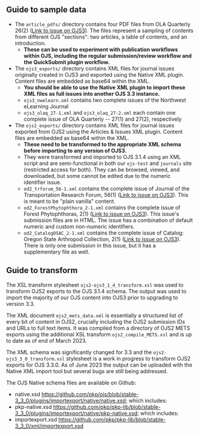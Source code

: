 ## Guide to sample data

* The `article_pdfs/` directory contains four PDF files from OLA Quarterly 26(2) ([Link to issue on OJS3](https://journals3.oregondigital.org/olaq/issue/view/vol26_iss2)). The files represent a sampling of contents from different OJS "sections": two articles, a table of contents, and an introduction. 
  * __These can be used to experiment with publication workflows within OJS, including the regular submission/review workflow and the QuickSubmit plugin workflow.__
* The `ojs3_exports/` directory contains XML files for journal issues originally created in OJS3 and exported using the Native XML plugin. Content files are embedded as base64 within the XML. 
  * __You should be able to use the Native XML plugin to import these XML files as full issues into another OJS 3.3 instance.__
  * `ojs3_nwelearn.xml` contains two complete issues of the Northwest eLearning Journal
  * `ojs3_olaq_27-1.xml` and `ojs3_olaq_27-2.xml` each contain one complete issue of OLA Quarterly -- 27(1) and 27(2), respectively
* The `ojs2_exports/` directory contains XML files for journal issues exported from OJS2 using the Articles & Issues XML plugin. Content files are embedded as base64 within the XML.
  * __These need to be transformed to the appropriate XML schema before importing to any version of OJS3.__
  * They were transformed and imported to OJS 3.1.4 using an XML script and are semi-functional in both our `ojs-test` and `journals` site (restricted access for both). They can be browsed, viewed, and downloaded, but some cannot be edited due to the numeric identifier issue. 
  * `od2_trforum_56-1.xml` contains the complete issue of Journal of the Transportation Research Forum, 56(1) ([Link to issue on OJS3](https://journals3.oregondigital.org/trforum/issue/view/538)). This is meant to be "plain vanilla" content.
  * `od2_ForestPhytophthora_2-1.xml` contains the complete issue of Forest Phytophthoras, 2(1) ([Link to issue on OJS3](https://journals3.oregondigital.org/ForestPhytophthora/issue/view/266)). This issue's submission files are in HTML. The issue has a combination of default numeric and custom non-numeric identifiers.
  * `od2_CatalogOSAC_2-1.xml` contains the complete issue of Catalog: Oregon State Arthropod Collection, 2(1) ([Link to issue on OJS3](https://journals3.oregondigital.org/CatalogOSAC/article/view/4321)). There is only one submission in this issue, but it has a supplementary file as well.


## Guide to transform

The XSL transform stylesheet `ojs2-ojs3_1_4_transform.xsl` was used to transform OJS2 exports to the OJS 3.1.4 schema. The output was used to import the majority of our OJS content into OJS3 prior to upgrading to version 3.3. 

The XML document `ojs2_mets_data.xml` is essentially a structured list of every bit of content in OJS2, crucially including the OJS2 submission IDs and URLs to full text items. It was compiled from a directory of OJS2 METS exports using the additional XSL transform `ojs2_compile_METS.xsl` and is up to date as of end of March 2023.

The XML schema was significantly changed for 3.3 and the `ojs2-ojs3_3_0_transform.xsl` stylesheet is a work in progress to transform OJS2 exports for OJS 3.3.0. As of June 2023 the output can be uploaded with the Native XML import tool but several bugs are still being addressed.  

The OJS Native schema files are available on Github:

* native.xsd https://github.com/pkp/ojs/blob/stable-3_3_0/plugins/importexport/native/native.xsd; which includes:
* pkp-native.xsd https://github.com/pkp/pkp-lib/blob/stable-3_3_0/plugins/importexport/native/pkp-native.xsd; which includes:
* importexport.xsd https://github.com/pkp/pkp-lib/blob/stable-3_3_0/xml/importexport.xsd
